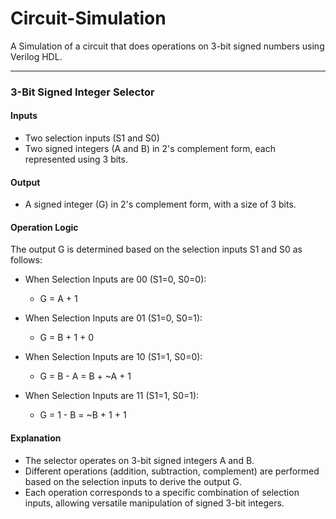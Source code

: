 # Circuit-Simulation
A Simulation of a circuit that does operations on 3-bit signed numbers using Verilog HDL.

---

### 3-Bit Signed Integer Selector

#### Inputs
- Two selection inputs (S1 and S0)
- Two signed integers (A and B) in 2's complement form, each represented using 3 bits.

#### Output
- A signed integer (G) in 2's complement form, with a size of 3 bits.

#### Operation Logic

The output G is determined based on the selection inputs S1 and S0 as follows:

- When Selection Inputs are 00 (S1=0, S0=0):
  - G = A + 1

- When Selection Inputs are 01 (S1=0, S0=1):
  - G = B + 1 + 0

- When Selection Inputs are 10 (S1=1, S0=0):
  - G = B - A = B + ~A + 1

- When Selection Inputs are 11 (S1=1, S0=1):
  - G = 1 - B = ~B + 1 + 1

#### Explanation
- The selector operates on 3-bit signed integers A and B.
- Different operations (addition, subtraction, complement) are performed based on the selection inputs to derive the output G.
- Each operation corresponds to a specific combination of selection inputs, allowing versatile manipulation of signed 3-bit integers.
